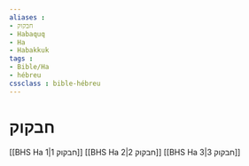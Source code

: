 ```yaml
---
aliases : 
- חבקוק
- Habaquq
- Ha
- Habakkuk
tags : 
- Bible/Ha
- hébreu
cssclass : bible-hébreu
---
```


# חבקוק

[[BHS Ha 1|חבקוק 1]]
[[BHS Ha 2|חבקוק 2]]
[[BHS Ha 3|חבקוק 3]]
